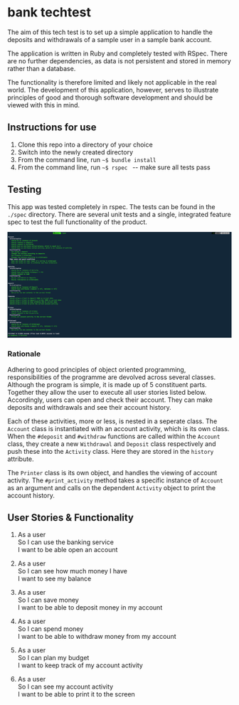 # bank techtest

The aim of this tech test is to set up a simple application to handle the deposits and withdrawals of a sample user in a sample bank account.

The application is written in Ruby and completely tested with RSpec. There are no further dependencies, as data is not persistent and stored in memory rather than a database.

The functionality is therefore limited and likely not applicable in the real world. The development of this application, however, serves to illustrate principles of good and thorough software development and should be viewed with this in mind.

## Instructions for use

1. Clone this repo into a directory of your choice
2. Switch into the newly created directory
3. From the command line, run `~$ bundle install`
4. From the command line, run `~$ rspec ` -- make sure all tests pass

## Testing

  This app was tested completely in rspec. The tests can be found in the `./spec` directory. There are several unit tests and a single, integrated feature spec to test the full functionality of the product.
  
![RSpec Tests](./screenshots/Screenshot_RSpecTests.png?raw=true "RSpec Testing")

  ### Rationale
  
  Adhering to good principles of object oriented programming, responsibilities of the programme are devolved across several classes. Although the program is simple, it is made up of 5 constituent parts. Together they allow the user to execute all user stories listed below. Accordingly, users can open and check their account. They can make deposits and withdrawals and see their account history.
  
  Each of these activities, more or less, is nested in a seperate class. The `Account` class is instantiated with an account activity, which is its own class. When the `#deposit` and `#withdraw` functions are called within the `Account` class, they create a new `Withdrawal` and `Deposit` class respectively and push these into the `Activity` class. Here they are stored in the `history` attribute.
  
  
  The `Printer` class is its own object, and handles the viewing of account activity. The `#print_activity` method takes a specific instance of `Account` as an argument and calls on the dependent `Activity` object to print the account history.
  
  
## User Stories & Functionality

1.  As a user  
    So I can use the banking service  
    I want to be able open an account  

2.  As a user  
    So I can see how much money I have  
    I want to see my balance  

3.  As a user  
    So I can save money  
    I want to be able to deposit money in my account  

4.  As a user  
    So I can spend money  
    I want to be able to withdraw money from my account  

5.  As a user  
    So I can plan my budget  
    I want to keep track of my account activity  

6.  As a user  
    So I can see my account activity  
    I want to be able to print it to the screen  
